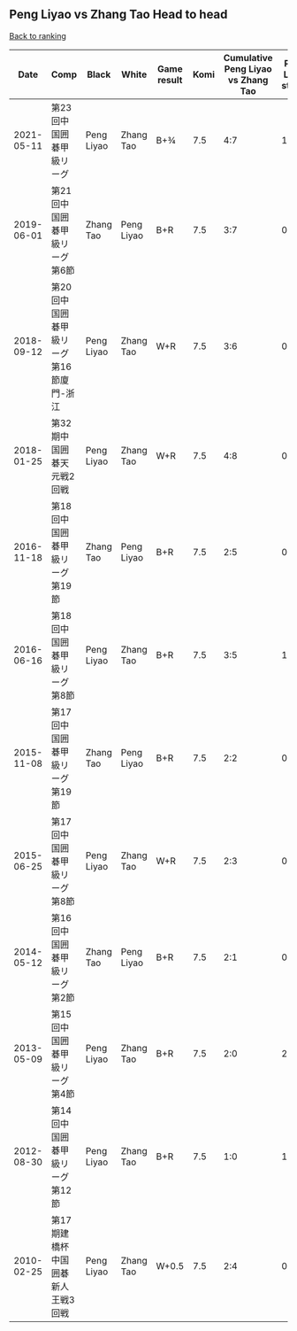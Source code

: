 ## Peng Liyao vs Zhang Tao Head to head

[Back to ranking](../../index.md)




| **Date** | **Comp** | **Black** | **White** | **Game result** | **Komi** | **Cumulative Peng Liyao vs Zhang Tao** | **Peng Liyao streak** | **Zhang Tao streak** | 
| --- | --- | --- | --- | --- | --- | --- | --- | --- |
| 2021-05-11 | 第23回中国囲碁甲級リーグ | Peng Liyao | Zhang Tao | B+¾ | 7.5 | 4:7 | 1 | 0 | 
| 2019-06-01 | 第21回中国囲碁甲級リーグ第6節 | Zhang Tao | Peng Liyao | B+R | 7.5 | 3:7 | 0 | 2 | 
| 2018-09-12 | 第20回中国囲碁甲級リーグ第16節廈門-浙江 | Peng Liyao | Zhang Tao | W+R | 7.5 | 3:6 | 0 | 1 | 
| 2018-01-25 | 第32期中国囲碁天元戦2回戦 | Peng Liyao | Zhang Tao | W+R | 7.5 | 4:8 | 0 | 1 | 
| 2016-11-18 | 第18回中国囲碁甲級リーグ第19節 | Zhang Tao | Peng Liyao | B+R | 7.5 | 2:5 | 0 | 5 | 
| 2016-06-16 | 第18回中国囲碁甲級リーグ第8節 | Peng Liyao | Zhang Tao | B+R | 7.5 | 3:5 | 1 | 0 | 
| 2015-11-08 | 第17回中国囲碁甲級リーグ第19節 | Zhang Tao | Peng Liyao | B+R | 7.5 | 2:2 | 0 | 2 | 
| 2015-06-25 | 第17回中国囲碁甲級リーグ第8節 | Peng Liyao | Zhang Tao | W+R | 7.5 | 2:3 | 0 | 3 | 
| 2014-05-12 | 第16回中国囲碁甲級リーグ第2節 | Zhang Tao | Peng Liyao | B+R | 7.5 | 2:1 | 0 | 1 | 
| 2013-05-09 | 第15回中国囲碁甲級リーグ第4節 | Peng Liyao | Zhang Tao | B+R | 7.5 | 2:0 | 2 | 0 | 
| 2012-08-30 | 第14回中国囲碁甲級リーグ第12節 | Peng Liyao | Zhang Tao | B+R | 7.5 | 1:0 | 1 | 0 | 
| 2010-02-25 | 第17期建橋杯中国囲碁新人王戦3回戦 | Peng Liyao | Zhang Tao | W+0.5 | 7.5 | 2:4 | 0 | 4 |




